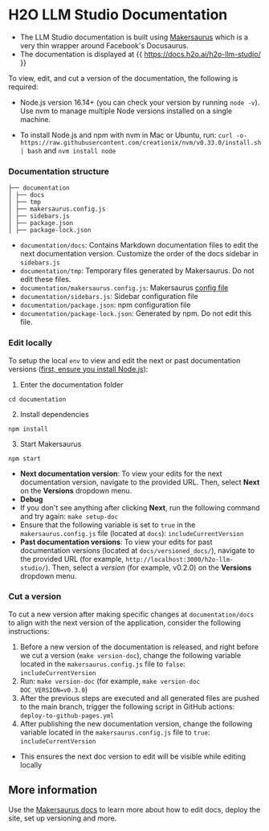 # H2O LLM Studio Documentation

- The LLM Studio documentation is built using [Makersaurus](https://h2oai.github.io/makersaurus/) which is a very thin wrapper around Facebook's Docusaurus.
- The documentation is displayed at {{ https://docs.h2o.ai/h2o-llm-studio/ }}

To view, edit, and cut a version of the documentation, the following is required:

- Node.js version 16.14+ (you can check your version by running `node -v`). Use nvm to manage multiple Node versions installed on a single machine.

- To install Node.js and npm with nvm in Mac or Ubuntu, run: `curl -o-
https://raw.githubusercontent.com/creationix/nvm/v0.33.0/install.sh | bash` and `nvm install node`

### Documentation structure


```
├── documentation
│ ├── docs
│ ├── tmp
│ ├── makersaurus.config.js
│ ├── sidebars.js
│ ├── package.json
│ ├── package-lock.json
```

- `documentation/docs`: Contains Markdown documentation files to edit the next documentation version.
Customize the order of the docs sidebar in `sidebars.js`
- `documentation/tmp`: Temporary files generated by Makersaurus. Do not edit these files.
- `documentation/makersaurus.config.js`: Makersaurus [config file](https://h2oai.github.io/makersaurus/api/config)
- `documentation/sidebars.js`: Sidebar configuration file
- `documentation/package.json`: npm configuration file
- `documentation/package-lock.json`: Generated by npm. Do not edit this file.


### Edit locally

To setup the local `env` to view and edit the next or past documentation versions ([first, ensure you install
Node.js](#requirements)):

1. Enter the documentation folder

`cd documentation`

2. Install dependencies

`npm install`

3. Start Makersaurus

`npm start`

- **Next documentation version**: To view your edits for the next documentation version, navigate to the provided URL.
Then, select **Next** on the **Versions** dropdown menu.
- **Debug**
- If you don't see anything after clicking **Next**, run the following command and try again:
`make setup-doc`
- Ensure that the following variable is set to `true` in the `makersaurus.config.js` file (located at `docs`):
`includeCurrentVersion`
- **Past documentation versions**: To view your edits for past documentation versions (located at
`docs/versioned_docs/`), navigate to the provided URL (for example, `http://localhost:3000/h2o-llm-studio/`). 
Then, select a *version* (for example, v0.2.0) on the **Versions** dropdown menu.

### Cut a version

To cut a new version after making specific changes at `documentation/docs` to align with the next version of the application, consider the following instructions:

1. Before a new version of the documentation is released, and right before we cut a version (`make version-doc`), change the following variable located in the `makersaurus.config.js` file to `false`: `includeCurrentVersion`
2. Run: `make version-doc` (for example, `make version-doc DOC_VERSION=v0.3.0`)
3. After the previous steps are executed and all generated files are pushed to the main branch, trigger the following
script in GitHub actions: `deploy-to-github-pages.yml`
4. After publishing the new documentation version, change the following variable located in the
`makersaurus.config.js` file to `true`: `includeCurrentVersion`
- This ensures the next doc version to edit will be visible while editing locally


## More information

Use the [Makersaurus docs](https://h2oai.github.io/makersaurus/) to learn more about how to edit docs, deploy the site, set up versioning and more.



